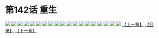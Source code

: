 # 第142话 重生
![](https://s2.baozimh.com/scomic/sanyanxiaotianlu-samanhua/0/141-d6e9/1.jpg)
![](https://s2.baozimh.com/scomic/sanyanxiaotianlu-samanhua/0/141-d6e9/2.jpg)
![](https://s2.baozimh.com/scomic/sanyanxiaotianlu-samanhua/0/141-d6e9/3.jpg)
![](https://s2.baozimh.com/scomic/sanyanxiaotianlu-samanhua/0/141-d6e9/4.jpg)
![](https://s2.baozimh.com/scomic/sanyanxiaotianlu-samanhua/0/141-d6e9/5.jpg)
![](https://s2.baozimh.com/scomic/sanyanxiaotianlu-samanhua/0/141-d6e9/6.jpg)
![](https://s2.baozimh.com/scomic/sanyanxiaotianlu-samanhua/0/141-d6e9/7.jpg)
![](https://s2.baozimh.com/scomic/sanyanxiaotianlu-samanhua/0/141-d6e9/8.jpg)
![](https://s2.baozimh.com/scomic/sanyanxiaotianlu-samanhua/0/141-d6e9/9.jpg)
![](https://s2.baozimh.com/scomic/sanyanxiaotianlu-samanhua/0/141-d6e9/10.jpg)
![](https://s2.baozimh.com/scomic/sanyanxiaotianlu-samanhua/0/141-d6e9/11.jpg)
![](https://s2.baozimh.com/scomic/sanyanxiaotianlu-samanhua/0/141-d6e9/12.jpg)
![](https://s2.baozimh.com/scomic/sanyanxiaotianlu-samanhua/0/141-d6e9/13.jpg)
![](https://s2.baozimh.com/scomic/sanyanxiaotianlu-samanhua/0/141-d6e9/14.jpg)
![](https://s2.baozimh.com/scomic/sanyanxiaotianlu-samanhua/0/141-d6e9/15.jpg)
![](https://s2.baozimh.com/scomic/sanyanxiaotianlu-samanhua/0/141-d6e9/16.jpg)
![](https://s2.baozimh.com/scomic/sanyanxiaotianlu-samanhua/0/141-d6e9/17.jpg)
![](https://s2.baozimh.com/scomic/sanyanxiaotianlu-samanhua/0/141-d6e9/18.jpg)
![](https://s2.baozimh.com/scomic/sanyanxiaotianlu-samanhua/0/141-d6e9/19.jpg)
[【上一章】](./141.md)
[【目录】](./README.md)
[【下一章】](./143.md)
